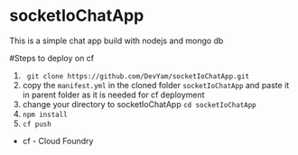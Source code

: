 # socketIoChatApp

This is a simple chat app build with nodejs and mongo db

#Steps to deploy on cf
1. ``` git clone https://github.com/DevYam/socketIoChatApp.git```
2. copy the ```manifest.yml``` in the cloned folder ```socketIoChatApp``` and paste it in parent folder as it is needed for cf deployment 
3.  change your directory to socketIoChatApp ```cd socketIoChatApp```
3. ``` npm install ```
4. ``` cf push ```

* cf - Cloud Foundry
